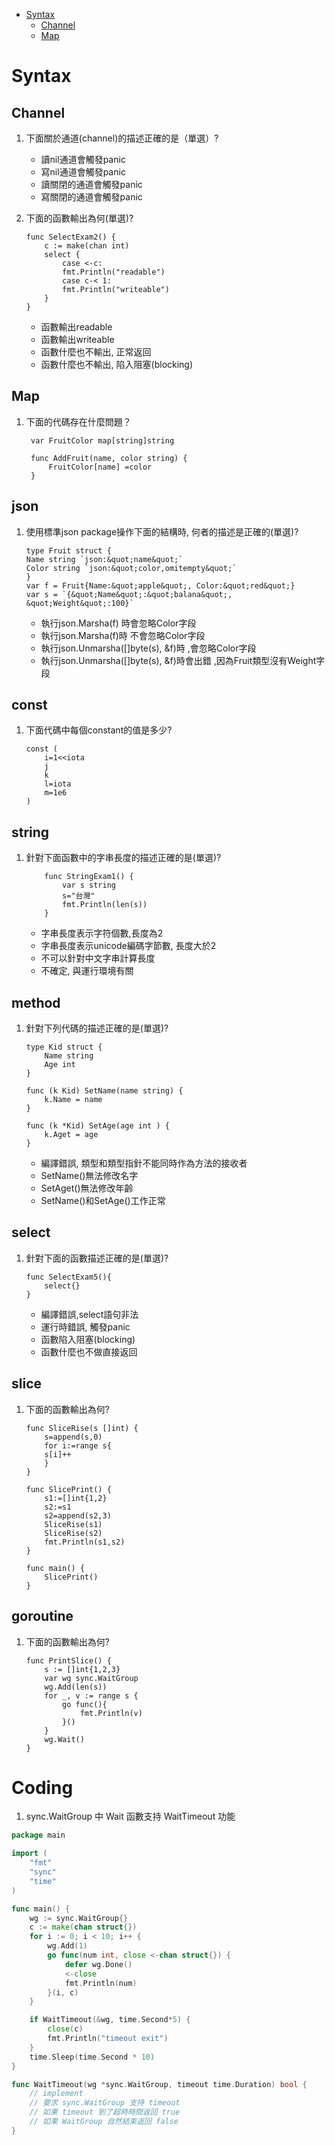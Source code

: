 - [Syntax](#syntax)
  - [Channel](#channel)
  - [Map](#map)

# Syntax

## Channel

1. 下面關於通道(channel)的描述正確的是（單選）?
    - 讀nil通道會觸發panic
    - 寫nil通道會觸發panic 
    - 讀關閉的通道會觸發panic
    - 寫關閉的通道會觸發panic

2. 下面的函數輸出為何(單選)?
    ```golang
    func SelectExam2() {
        c := make(chan int)
        select {
            case <-c:
            fmt.Println("readable")
            case c-< 1:
            fmt.Println("writeable")
        }
    }
    ```
    - 函數輸出readable
    - 函數輸出writeable
    - 函數什麼也不輸出, 正常返回
    - 函數什麼也不輸出, 陷入阻塞(blocking)


## Map

1. 下面的代碼存在什麼問題？
   ```golang
    var FruitColor map[string]string
    
    func AddFruit(name, color string) {
        FruitColor[name] =color
    }
    ```

## json

1. 使用標準json package操作下面的結構時, 何者的描述是正確的(單選)?
    ```golang
    type Fruit struct {
    Name string `json:&quot;name&quot;`
    Color string `json:&quot;color,omitempty&quot;`
    }
    var f = Fruit{Name:&quot;apple&quot;, Color:&quot;red&quot;}
    var s = `{&quot;Name&quot;:&quot;balana&quot;, &quot;Weight&quot;:100}`
    ```

    - 執行json.Marsha(f) 時會忽略Color字段
    - 執行json.Marsha(f)時 不會忽略Color字段
    - 執行json.Unmarsha([]byte(s), &amp;f)時 ,會忽略Color字段
    - 執行json.Unmarsha([]byte(s), &amp;f)時會出錯 ,因為Fruit類型沒有Weight字段

## const

1. 下面代碼中每個constant的值是多少?
    ```golang
    const (
        i=1<<iota
        j
        k
        l=iota
        m=1e6
    )
    ```

## string

1. 針對下面函數中的字串長度的描述正確的是(單選)?
    ```golang 
        func StringExam1() {
            var s string 
            s="台灣"
            fmt.Println(len(s))
        }
    ```
    - 字串長度表示字符個數,長度為2
    - 字串長度表示unicode編碼字節數, 長度大於2
    - 不可以針對中文字串計算長度
    - 不確定, 與運行環境有關

## method

1. 針對下列代碼的描述正確的是(單選)?
    ```golang
    type Kid struct {
        Name string
        Age int
    }

    func (k Kid) SetName(name string) {
        k.Name = name
    }

    func (k *Kid) SetAge(age int ) {
        k.Aget = age
    }
    ```
    - 編譯錯誤, 類型和類型指針不能同時作為方法的接收者
    - SetName()無法修改名字
    - SetAget()無法修改年齡
    - SetName()和SetAge()工作正常

## select

1. 針對下面的函數描述正確的是(單選)?
    ```golang
    func SelectExam5(){
        select{}
    }
    ```
    - 編譯錯誤,select語句非法
    - 運行時錯誤, 觸發panic
    - 函數陷入阻塞(blocking)
    - 函數什麼也不做直接返回

## slice

1. 下面的函數輸出為何?
    ```golang 
    func SliceRise(s []int) {
        s=append(s,0)
        for i:=range s{
        s[i]++
        }
    }

    func SlicePrint() {
        s1:=[]int{1,2}
        s2:=s1
        s2=append(s2,3)
        SliceRise(s1)
        SliceRise(s2)
        fmt.Println(s1,s2)
    }

    func main() {
        SlicePrint()
    } 
    ```

## goroutine

1. 下面的函數輸出為何?
    ```golang
    func PrintSlice() {
        s := []int{1,2,3}
        var wg sync.WaitGroup
        wg.Add(len(s))
        for _, v := range s {
            go func(){
                fmt.Println(v)
            }()
        }
        wg.Wait()
    }
    ```

# Coding

1. sync.WaitGroup 中 Wait 函數支持 WaitTimeout 功能

```go
package main

import (
    "fmt"
    "sync"
    "time"
)

func main() {
    wg := sync.WaitGroup{}
    c := make(chan struct{})
    for i := 0; i < 10; i++ {
        wg.Add(1)
        go func(num int, close <-chan struct{}) {
            defer wg.Done()
            <-close
            fmt.Println(num)
        }(i, c)
    }

    if WaitTimeout(&wg, time.Second*5) {
        close(c)
        fmt.Println("timeout exit")
    }
    time.Sleep(time.Second * 10)
}

func WaitTimeout(wg *sync.WaitGroup, timeout time.Duration) bool {
    // implement
    // 要求 sync.WaitGroup 支持 timeout
    // 如果 timeout 到了超時時間返回 true
    // 如果 WaitGroup 自然結束返回 false
}
```